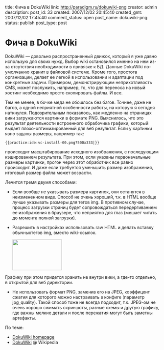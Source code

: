 title: Фича в DokuWiki
link: http://paradigm.ru/dokuwiki-png
creator: admin
description: 
post_id: 33
created: 2007/12/02 20:45:40
created_gmt: 2007/12/02 17:45:40
comment_status: open
post_name: dokuwiki-png
status: publish
post_type: post

# Фича в DokuWiki

DokuWiki — довольно распространенный движок, который я уже давно использую для своих нужд. Выбор wiki остановился именно на нем из-за отсутствия необходимости в привязке к БД. Данные DokuWiki по-умолчанию хранит в файловой системе. Кроме того, простота организации, делает ее легкой в использовании и адаптации под конкретные задачи. Примером, демонстрирующим неприхотливость CMS, может послужить, например, то, что для переноса на новый хостинг необходимо просто скопировать файлы. И все. 

Тем не менее, в бочке меда не обошлось без багов. Точнее, даже не багов, а одной неприятной особенности работы, на которую я сегодня наткнулся. Подозрительным показалось, как медленно на страницах вики загружаются картинки в формате PNG. Выяснилось, что это результат деятельности встроенного обрабочика графики, который выдает плохо-оптимизированный для веб результат. Если у картинки явно заданы размеры, например так: 
    
    {{practice:ide:vc-install-00.png?500x333|}}

происходит масштабирование исходного изображения, с последующим кэшированием результата. При этом, если указаны первоначальные размеры картинки, прогон через этот обработчик все равно происходит. И даже если требуется уменьшить размер изображения, итоговый размер файла может возрасти.

Лечится тремя двумя способами:

  * Если вообще не указывать размера картинок, они останутся в неизмененном виде. Способ не очень хороший, т.к. в HTML вообще лучше указывать размеры для тегов img. В противном случае, процесс загрузки страниц будет сопровождаться передергиванием ее изображения в браузере, что неприятно для глаз (мешает читать до момента полной загрузки).
  * Разрешить в настройках использовать raw HTML и делать вставку обычныхтегов img, вместо wiki-ссылок. 
    
    <html><img src="/img/example.png" width="161" height="100" alt="" /></html>

Графику при этом придется хранить не внутри вики, а где-то отдельно, в открытой для веб директории.
  * Не использовать формат PNG, заменив его на JPEG, коэффицент сжатия для которого можно настраивать в конфиге (параметр jpg_quality). Такой способ тоже не всегда подходит, т.к. JPEG-ом не очень хорошо сжимать скриншоты, разные схемы и другую графику, где важны мелкие детали и после пережатия могут быть заметны артефакты.

По теме:

  * [DokuWiki homepage](http://wiki.splitbrain.org/wiki:dokuwiki)
  * [DokuWiki](http://ru.wikipedia.org/wiki/DokuWiki) @ Wikipedia